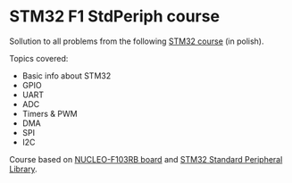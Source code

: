 # STM32 F1 StdPeriph course

Sollution to all problems from the following [STM32 course](https://forbot.pl/blog/stm32-praktyce-1-platforma-srodowisko-id2733) (in polish).

Topics covered:
* Basic info about STM32 
* GPIO
* UART
* ADC
* Timers & PWM
* DMA
* SPI
* I2C

Course based on [NUCLEO-F103RB board](http://www.st.com/en/evaluation-tools/nucleo-f103rb.html) and [STM32 Standard Peripheral Library](http://www.st.com/en/embedded-software/stm32-standard-peripheral-libraries.html?querycriteria=productId=LN1939).
